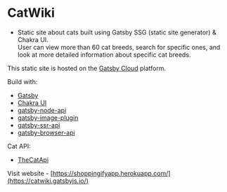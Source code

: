 # CatWiki

- Static site about cats built using Gatsby SSG (static site generator) & Chakra UI.\
  User can view more than 60 cat breeds, search for specific ones, and look at more detailed information about specific cat breeds.

This static site is hosted on the [Gatsby Cloud](https://catwiki.gatsbyjs.io/) platform.

Build with:

- [Gatsby](https://www.gatsbyjs.com/)
- [Chakra UI](https://chakra-ui.com/)
- [gatsby-node-api](https://www.gatsbyjs.com/docs/reference/config-files/gatsby-node/)
- [gatsby-image-plugin](https://www.gatsbyjs.com/docs/reference/built-in-components/gatsby-plugin-image/)
- [gatsby-ssr-api](https://www.gatsbyjs.com/docs/reference/config-files/gatsby-ssr/)
- [gatsby-browser-api](https://www.gatsbyjs.com/docs/reference/config-files/gatsby-browser)

Cat API:

- [TheCatApi](https://docs.thecatapi.com/)

Visit website - [https://shoppingifyapp.herokuapp.com/](https://catwiki.gatsbyjs.io/)

